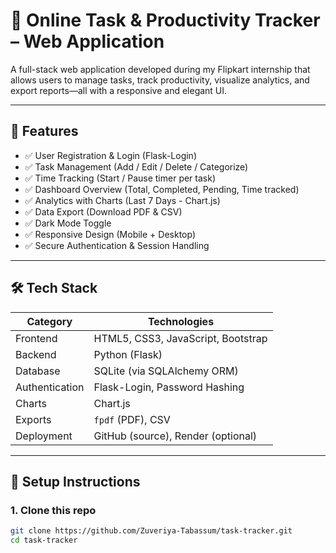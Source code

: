 # 📝 Online Task & Productivity Tracker – Web Application

A full-stack web application developed during my Flipkart internship that allows users to manage tasks, track productivity, visualize analytics, and export reports—all with a responsive and elegant UI.

---

## 🚀 Features

- ✅ User Registration & Login (Flask-Login)
- ✅ Task Management (Add / Edit / Delete / Categorize)
- ✅ Time Tracking (Start / Pause timer per task)
- ✅ Dashboard Overview (Total, Completed, Pending, Time tracked)
- ✅ Analytics with Charts (Last 7 Days - Chart.js)
- ✅ Data Export (Download PDF & CSV)
- ✅ Dark Mode Toggle
- ✅ Responsive Design (Mobile + Desktop)
- ✅ Secure Authentication & Session Handling

---

## 🛠️ Tech Stack

| Category      | Technologies                              |
|---------------|--------------------------------------------|
| Frontend      | HTML5, CSS3, JavaScript, Bootstrap         |
| Backend       | Python (Flask)                             |
| Database      | SQLite (via SQLAlchemy ORM)                |
| Authentication| Flask-Login, Password Hashing              |
| Charts        | Chart.js                                   |
| Exports       | `fpdf` (PDF), CSV                          |
| Deployment    | GitHub (source), Render (optional)         |

---

## 🧪 Setup Instructions

### 1. Clone this repo

```bash
git clone https://github.com/Zuveriya-Tabassum/task-tracker.git
cd task-tracker

